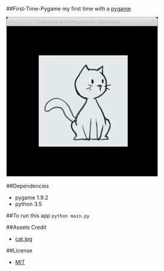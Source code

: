##First-Time-Pygame
my first time with a [pygame](http://www.pygame.org)

![Meow...](screenshot/app.gif)

##Dependencies
- pygame 1.9.2
- python 3.5

##To run this app
`python main.py`

##Assets Credit
- [cat.jpg](https://s-media-cache-ak0.pinimg.com/236x/22/de/56/22de560882988177d06c1e5f3aa4c457.jpg)

##License
- [MIT](LICENSE.md)
